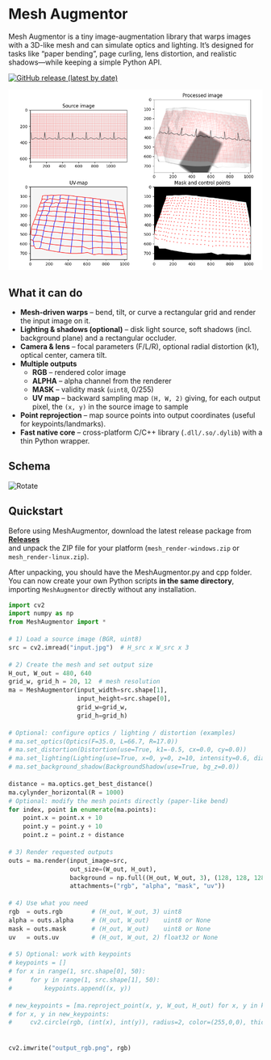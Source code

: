 # Mesh Augmentor

Mesh Augmentor is a tiny image-augmentation library that warps images with a 3D-like mesh and can simulate optics and lighting. It’s designed for tasks like “paper bending”, page curling, lens distortion, and realistic shadows—while keeping a simple Python API.


[![GitHub release (latest by date)](https://img.shields.io/github/v/release/pashaalex/mesh_augmentor)](https://github.com/pashaalex/mesh_augmentor/releases/latest)

![Rotate](demo/example_draw_ECG.png)

## What it can do

- **Mesh-driven warps** – bend, tilt, or curve a rectangular grid and render the input image on it.
- **Lighting & shadows (optional)** – disk light source, soft shadows (incl. background plane) and a rectangular occluder.
- **Camera & lens** – focal parameters (F/L/R), optional radial distortion (k1), optical center, camera tilt.
- **Multiple outputs**
  - **RGB** – rendered color image
  - **ALPHA** – alpha channel from the renderer
  - **MASK** – validity mask (`uint8`, 0/255)
  - **UV map** – backward sampling map `(H, W, 2)` giving, for each output pixel, the `(x, y)` in the source image to sample
- **Point reprojection** – map source points into output coordinates (useful for keypoints/landmarks).
- **Fast native core** – cross-platform C/C++ library (`.dll/.so/.dylib`) with a thin Python wrapper.

## Schema
![Rotate](docs/diagram.png)

## Quickstart

Before using MeshAugmentor, download the latest release package from  
[**Releases**](https://github.com/pashaalex/mesh_augmentor/releases/latest)  
and unpack the ZIP file for your platform (`mesh_render-windows.zip` or `mesh_render-linux.zip`).

After unpacking, you should have the MeshAugmentor.py and cpp folder.
You can now create your own Python scripts **in the same directory**,  
importing `MeshAugmentor` directly without any installation.



```python
import cv2
import numpy as np
from MeshAugmentor import *

# 1) Load a source image (BGR, uint8)
src = cv2.imread("input.jpg")  # H_src x W_src x 3

# 2) Create the mesh and set output size
H_out, W_out = 480, 640
grid_w, grid_h = 20, 12  # mesh resolution
ma = MeshAugmentor(input_width=src.shape[1],
                   input_height=src.shape[0],
                   grid_w=grid_w,
                   grid_h=grid_h)

# Optional: configure optics / lighting / distortion (examples)
# ma.set_optics(Optics(F=35.0, L=66.7, R=17.0))
# ma.set_distortion(Distortion(use=True, k1=-0.5, cx=0.0, cy=0.0))
# ma.set_lighting(Lighting(use=True, x=0, y=0, z=10, intensity=0.6, diameter=170))
# ma.set_background_shadow(BackgroundShadow(use=True, bg_z=0.0))

distance = ma.optics.get_best_distance()
ma.cylynder_horizontal(R = 1000)
# Optional: modify the mesh points directly (paper-like bend)
for index, point in enumerate(ma.points):
    point.x = point.x + 10
    point.y = point.y + 10
    point.z = point.z + distance

# 3) Render requested outputs
outs = ma.render(input_image=src,
                 out_size=(W_out, H_out),
                 background = np.full((H_out, W_out, 3), (128, 128, 128), dtype=np.uint8),
                 attachments=("rgb", "alpha", "mask", "uv"))

# 4) Use what you need
rgb  = outs.rgb        # (H_out, W_out, 3) uint8
alpha = outs.alpha     # (H_out, W_out)    uint8 or None
mask = outs.mask       # (H_out, W_out)    uint8 or None
uv   = outs.uv         # (H_out, W_out, 2) float32 or None

# 5) Optional: work with keypoints
# keypoints = []
# for x in range(1, src.shape[0], 50):
#     for y in range(1, src.shape[1], 50):
#         keypoints.append((x, y))

# new_keypoints = [ma.reproject_point(x, y, W_out, H_out) for x, y in keypoints]
# for x, y in new_keypoints:
#     cv2.circle(rgb, (int(x), int(y)), radius=2, color=(255,0,0), thickness=-1)


cv2.imwrite("output_rgb.png", rgb)
